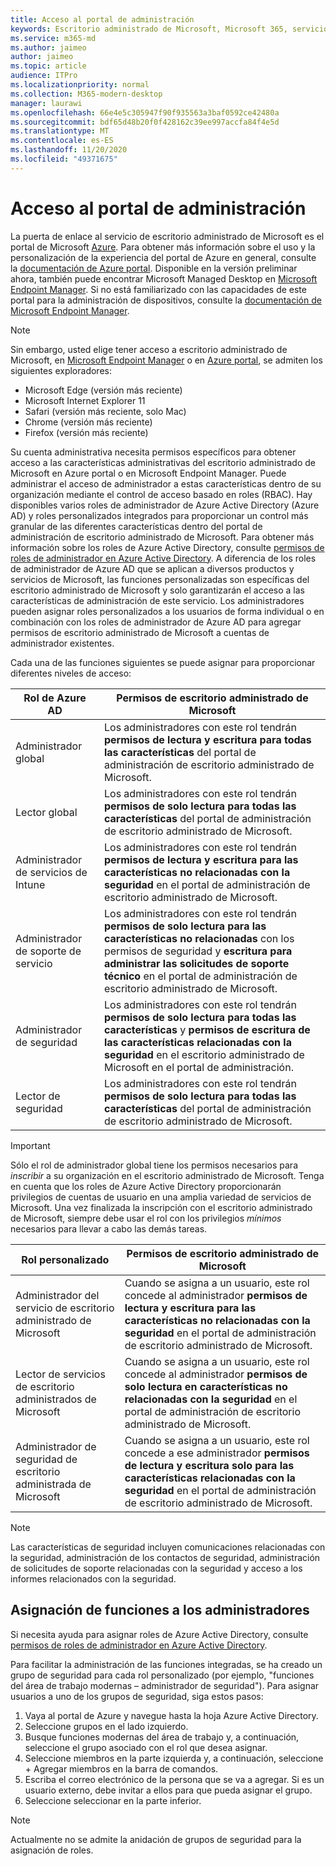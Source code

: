 ```yaml
---
title: Acceso al portal de administración
keywords: Escritorio administrado de Microsoft, Microsoft 365, servicio, documentación
ms.service: m365-md
ms.author: jaimeo
author: jaimeo
ms.topic: article
audience: ITPro
ms.localizationpriority: normal
ms.collection: M365-modern-desktop
manager: laurawi
ms.openlocfilehash: 66e4e5c305947f90f935563a3baf0592ce42480a
ms.sourcegitcommit: bdf65d48b20f0f428162c39ee997accfa84f4e5d
ms.translationtype: MT
ms.contentlocale: es-ES
ms.lasthandoff: 11/20/2020
ms.locfileid: "49371675"
---
```

# <a name="access-the-admin-portal"></a>Acceso al portal de administración

La puerta de enlace al servicio de escritorio administrado de Microsoft es el portal de Microsoft [Azure](https://portal.azure.com). Para obtener más información sobre el uso y la personalización de la experiencia del portal de Azure en general, consulte la [documentación de Azure portal](https://docs.microsoft.com/azure/azure-portal/). Disponible en la versión preliminar ahora, también puede encontrar Microsoft Managed Desktop en [Microsoft Endpoint Manager](https://endpoint.microsoft.com/). Si no está familiarizado con las capacidades de este portal para la administración de dispositivos, consulte la [documentación de Microsoft Endpoint Manager](https://docs.microsoft.com/mem/).

> [!NOTE]
> Sin embargo, usted elige tener acceso a escritorio administrado de Microsoft, en [Microsoft Endpoint Manager](https://endpoint.microsoft.com/) o en [Azure portal](https://portal.azure.com), se admiten los siguientes exploradores:
> - Microsoft Edge (versión más reciente)
> - Microsoft Internet Explorer 11
> - Safari (versión más reciente, solo Mac)
> - Chrome (versión más reciente)
> - Firefox (versión más reciente)

Su cuenta administrativa necesita permisos específicos para obtener acceso a las características administrativas del escritorio administrado de Microsoft en Azure portal o en Microsoft Endpoint Manager. Puede administrar el acceso de administrador a estas características dentro de su organización mediante el control de acceso basado en roles (RBAC). Hay disponibles varios roles de administrador de Azure Active Directory (Azure AD) y roles personalizados integrados para proporcionar un control más granular de las diferentes características dentro del portal de administración de escritorio administrado de Microsoft. Para obtener más información sobre los roles de Azure Active Directory, consulte [permisos de roles de administrador en Azure Active Directory](https://docs.microsoft.com/azure/active-directory/users-groups-roles/directory-assign-admin-roles). A diferencia de los roles de administrador de Azure AD que se aplican a diversos productos y servicios de Microsoft, las funciones personalizadas son específicas del escritorio administrado de Microsoft y solo garantizarán el acceso a las características de administración de este servicio. Los administradores pueden asignar roles personalizados a los usuarios de forma individual o en combinación con los roles de administrador de Azure AD para agregar permisos de escritorio administrado de Microsoft a cuentas de administrador existentes.

Cada una de las funciones siguientes se puede asignar para proporcionar diferentes niveles de acceso:

|Rol de Azure AD  |Permisos de escritorio administrado de Microsoft  |
|---------|---------|
|Administrador global     | Los administradores con este rol tendrán **permisos de lectura y escritura para todas las características** del portal de administración de escritorio administrado de Microsoft.         |
|Lector global     | Los administradores con este rol tendrán **permisos de solo lectura para todas las características** del portal de administración de escritorio administrado de Microsoft.         |
|Administrador de servicios de Intune     |  Los administradores con este rol tendrán **permisos de lectura y escritura para las características no relacionadas con la seguridad** en el portal de administración de escritorio administrado de Microsoft.       |
|Administrador de soporte de servicio     | Los administradores con este rol tendrán **permisos de solo lectura para las características no relacionadas** con los permisos de seguridad y **escritura para administrar las solicitudes de soporte técnico** en el portal de administración de escritorio administrado de Microsoft.         |
|Administrador de seguridad | Los administradores con este rol tendrán **permisos de solo lectura para todas las características** y **permisos de escritura de las características relacionadas con la seguridad** en el escritorio administrado de Microsoft en el portal de administración. |
|Lector de seguridad |Los administradores con este rol tendrán **permisos de solo lectura para todas las características** del portal de administración de escritorio administrado de Microsoft.|

> [!IMPORTANT]
> Sólo el rol de administrador global tiene los permisos necesarios para *inscribir* a su organización en el escritorio administrado de Microsoft. Tenga en cuenta que los roles de Azure Active Directory proporcionarán privilegios de cuentas de usuario en una amplia variedad de servicios de Microsoft. Una vez finalizada la inscripción con el escritorio administrado de Microsoft, siempre debe usar el rol con los privilegios *mínimos* necesarios para llevar a cabo las demás tareas.

 
|Rol personalizado  |Permisos de escritorio administrado de Microsoft  |
|---------|---------|
|Administrador del servicio de escritorio administrado de Microsoft  | Cuando se asigna a un usuario, este rol concede al administrador **permisos de lectura y escritura para las características no relacionadas con la seguridad** en el portal de administración de escritorio administrado de Microsoft.  |
|Lector de servicios de escritorio administrados de Microsoft | Cuando se asigna a un usuario, este rol concede al administrador **permisos de solo lectura en características no relacionadas con la seguridad** en el portal de administración de escritorio administrado de Microsoft. |
|Administrador de seguridad de escritorio administrada de Microsoft |Cuando se asigna a un usuario, este rol concede a ese administrador **permisos de lectura y escritura solo para las características relacionadas con la seguridad** en el portal de administración de escritorio administrado de Microsoft.   |

> [!NOTE]
> Las características de seguridad incluyen comunicaciones relacionadas con la seguridad, administración de los contactos de seguridad, administración de solicitudes de soporte relacionadas con la seguridad y acceso a los informes relacionados con la seguridad. 

## <a name="assigning-roles-to-administrators"></a>Asignación de funciones a los administradores

Si necesita ayuda para asignar roles de Azure Active Directory, consulte [permisos de roles de administrador en Azure Active Directory](https://docs.microsoft.com/azure/active-directory/users-groups-roles/directory-assign-admin-roles).

Para facilitar la administración de las funciones integradas, se ha creado un grupo de seguridad para cada rol personalizado (por ejemplo, "funciones del área de trabajo modernas – administrador de seguridad"). Para asignar usuarios a uno de los grupos de seguridad, siga estos pasos:
1.  Vaya al portal de Azure y navegue hasta la hoja Azure Active Directory.
2.  Seleccione grupos en el lado izquierdo.
3.  Busque funciones modernas del área de trabajo y, a continuación, seleccione el grupo asociado con el rol que desea asignar. 
4.  Seleccione miembros en la parte izquierda y, a continuación, seleccione + Agregar miembros en la barra de comandos.
5.  Escriba el correo electrónico de la persona que se va a agregar. Si es un usuario externo, debe invitar a ellos para que pueda asignar el grupo.
6.  Seleccione seleccionar en la parte inferior.

> [!NOTE]
> Actualmente no se admite la anidación de grupos de seguridad para la asignación de roles. 
